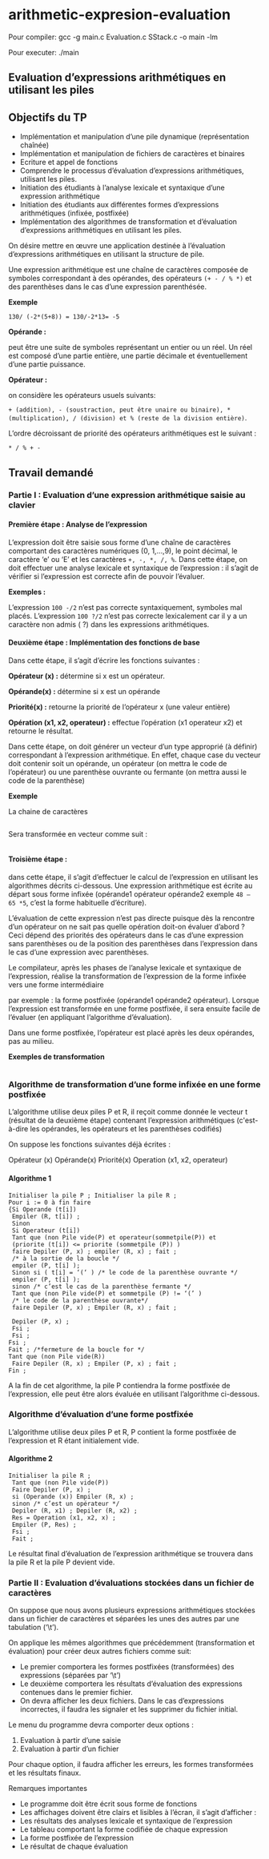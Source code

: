 # arithmetic-expresion-evaluation
Pour compiler: gcc -g main.c Evaluation.c SStack.c -o main -lm

Pour executer: ./main

## Evaluation d’expressions arithmétiques en utilisant les piles
## Objectifs du TP
* Implémentation et manipulation d’une pile dynamique (représentation chaînée)
* Implémentation et manipulation de fichiers de caractères et binaires
* Ecriture et appel de fonctions
* Comprendre le processus d’évaluation d’expressions arithmétiques, utilisant les piles.
* Initiation des étudiants à l’analyse lexicale et syntaxique d’une expression arithmétique
* Initiation des étudiants aux différentes formes d’expressions arithmétiques (infixée, postfixée)
* Implémentation des algorithmes de transformation et d’évaluation d’expressions arithmétiques en utilisant les piles.

On désire mettre en œuvre une application destinée à l’évaluation d’expressions arithmétiques en utilisant la structure de pile.

Une expression arithmétique est une chaîne de caractères composée de symboles correspondant à des opérandes, des opérateurs ```(+ - / % *)``` et des parenthèses dans le cas d’une expression parenthésée.

**Exemple**

```130/ (-2*(5+8)) = 130/-2*13= -5```

**Opérande :**

peut être une suite de symboles représentant un entier ou un réel.
Un réel est composé d’une partie entière, une partie décimale et éventuellement d’une partie puissance.

**Opérateur :** 

on considère les opérateurs usuels suivants:

```+ (addition), - (soustraction, peut être unaire ou binaire), * (multiplication), / (division) et % (reste de la division entière)```.

L’ordre décroissant de priorité des opérateurs arithmétiques est le suivant :

```* / % + -```

## Travail demandé
### Partie I : Evaluation d’une expression arithmétique saisie au clavier
#### Première étape : Analyse de l’expression

L’expression doit être saisie sous forme d’une chaîne de caractères comportant des caractères numériques (0, 1,…,9), le point décimal, le caractère ‘e’ ou ‘E’ et les caractères ```+, -, *, /, %```.
Dans cette étape, on doit effectuer une analyse lexicale et syntaxique de l’expression : il s’agit de vérifier si l’expression est correcte afin de pouvoir l’évaluer.

**Exemples :**

L’expression ```100 -/2``` n’est pas correcte syntaxiquement, symboles mal placés.
L’expression ```100 ?/2``` n’est pas correcte lexicalement car il y a un caractère non admis ( ?) dans les expressions arithmétiques.

#### Deuxième étape : Implémentation des fonctions de base

Dans cette étape, il s’agit d’écrire les fonctions suivantes :

**Opérateur (x) :** détermine si x est un opérateur.

**Opérande(x) :** détermine si x est un opérande

**Priorité(x) :** retourne la priorité de l’opérateur x (une valeur entière)

**Opération (x1, x2, operateur) :** effectue l’opération (x1 operateur x2) et retourne le résultat.

Dans cette étape, on doit générer un vecteur d’un type approprié (à définir) correspondant à l’expression arithmétique. 
En effet, chaque case du vecteur doit contenir soit un opérande, un opérateur (on mettra le code de l’opérateur) ou une parenthèse ouvrante ou fermante (on mettra aussi le code de la parenthèse)

**Exemple**

La chaine de caractères

<a href="https://zupimages.net/viewer.php?id=20/01/wqax.png"><img src="https://zupimages.net/up/20/01/wqax.png" alt="" /></a>

Sera transformée en vecteur comme suit :

<a href="https://zupimages.net/viewer.php?id=20/01/l6om.png"><img src="https://zupimages.net/up/20/01/l6om.png" alt="" /></a>

#### Troisième étape : 
dans cette étape, il s’agit d’effectuer le calcul de l’expression en utilisant les algorithmes décrits ci-dessous.
Une expression arithmétique est écrite au départ sous forme infixée (opérande1 opérateur opérande2 exemple ```48 – 65 *5```, c’est la forme habituelle d’écriture).

L’évaluation de cette expression n’est pas directe puisque dès la rencontre d’un opérateur on ne sait pas quelle opération doit-on évaluer d’abord ? Ceci dépend des priorités des opérateurs dans le cas d’une expression sans parenthèses ou de la position des parenthèses dans l’expression dans le cas d’une expression avec parenthèses.

Le compilateur, après les phases de l’analyse lexicale et syntaxique de l’expression, réalise la transformation de l’expression de la forme infixée vers une forme intermédiaire 

par exemple : la forme postfixée (opérande1 opérande2 opérateur). Lorsque l’expression est transformée en une forme postfixée, il sera ensuite facile de l’évaluer (en appliquant l’algorithme d’évaluation).

Dans une forme postfixée, l’opérateur est placé après les deux opérandes, pas au milieu.

**Exemples de transformation**

<a href="https://zupimages.net/viewer.php?id=20/01/8yvj.png"><img src="https://zupimages.net/up/20/01/8yvj.png" alt="" /></a>

### Algorithme de transformation d’une forme infixée en une forme postfixée

L’algorithme utilise deux piles P et R, il reçoit comme donnée le vecteur t (résultat de la deuxième étape) contenant l’expression arithmétiques (c'est-à-dire les opérandes, les opérateurs et les parenthèses codifiés)

On suppose les fonctions suivantes déjà écrites :

Opérateur (x) Opérande(x) Priorité(x) Operation (x1, x2, operateur)

#### Algorithme 1
```
Initialiser la pile P ; Initialiser la pile R ;
Pour i := 0 à fin faire
{Si Operande (t[i])
 Empiler (R, t[i]) ;
 Sinon
 Si Operateur (t[i])
 Tant que (non Pile vide(P) et operateur(sommetpile(P)) et
 (priorite (t[i]) <= priorite (sommetpile (P)) )
 faire Depiler (P, x) ; empiler (R, x) ; fait ;
 /* à la sortie de la boucle */
 empiler (P, t[i] );
 Sinon si ( t[i] = ‘(‘ ) /* le code de la parenthèse ouvrante */
 empiler (P, t[i] );
 sinon /* c’est le cas de la parenthèse fermante */
 Tant que (non Pile vide(P) et sommetpile (P) != ‘(’ )
 /* le code de la parenthèse ouvrante*/
 faire Depiler (P, x) ; Empiler (R, x) ; fait ;

 Depiler (P, x) ;
 Fsi ;
 Fsi ;
Fsi ;
Fait ; /*fermeture de la boucle for */
Tant que (non Pile vide(R))
 Faire Depiler (R, x) ; Empiler (P, x) ; fait ;
Fin ;
```

A la fin de cet algorithme, la pile P contiendra la forme postfixée de l’expression, elle peut être alors évaluée en utilisant l’algorithme ci-dessous.

### Algorithme d’évaluation d’une forme postfixée

L’algorithme utilise deux piles P et R, P contient la forme postfixée de l’expression et R étant initialement vide.

#### Algorithme 2
```
Initialiser la pile R ;
 Tant que (non Pile vide(P))
 Faire Depiler (P, x) ;
 si (Operande (x)) Empiler (R, x) ;
 sinon /* c’est un opérateur */
 Depiler (R, x1) ; Depiler (R, x2) ;
 Res = Operation (x1, x2, x) ;
 Empiler (P, Res) ;
 Fsi ;
 Fait ;
```

Le résultat final d’évaluation de l’expression arithmétique se trouvera dans la  pile R et la pile P devient vide.

### Partie II : Evaluation d’évaluations stockées dans un fichier de caractères
On suppose que nous avons plusieurs expressions arithmétiques stockées dans un fichier de caractères et séparées les unes des autres par une tabulation (‘\t’).

On applique les mêmes algorithmes que précédemment (transformation et évaluation) pour créer deux autres fichiers comme suit:
* Le premier comportera les formes postfixées (transformées) des expressions (séparées par ‘\t’)
* Le deuxième comportera les résultats d’évaluation des expressions contenues dans le premier fichier.
* On devra afficher les deux fichiers. Dans le cas d’expressions incorrectes, il faudra les signaler et les supprimer du fichier initial.

Le menu du programme devra comporter deux options :
1. Evaluation à partir d’une saisie
2. Evaluation à partir d’un fichier

Pour chaque option, il faudra afficher les erreurs, les formes transformées et les résultats finaux.

Remarques importantes
* Le programme doit être écrit sous forme de fonctions
* Les affichages doivent être clairs et lisibles à l’écran, il s’agit d’afficher :
* Les résultats des analyses lexicale et syntaxique de l’expression
* Le tableau comportant la forme codifiée de chaque expression
* La forme postfixée de l’expression
* Le résultat de chaque évaluation
